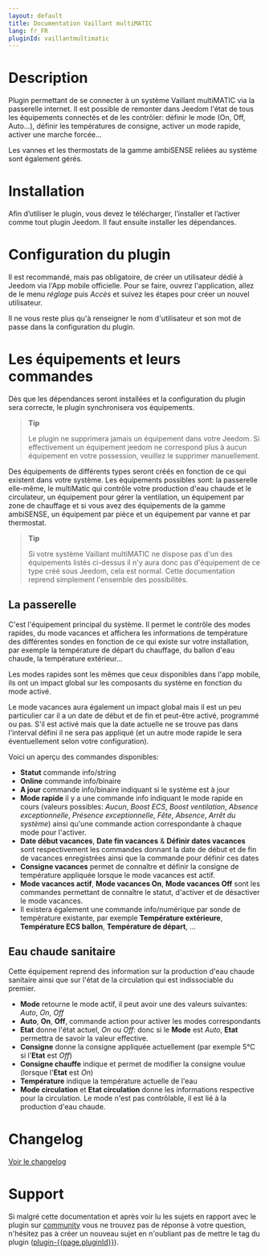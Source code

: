 ```yaml
---
layout: default
title: Documentation Vaillant multiMATIC
lang: fr_FR
pluginId: vaillantmultimatic
---
```


# Description

Plugin permettant de se connecter à un système Vaillant multiMATIC via la passerelle internet.
Il est possible de remonter dans Jeedom l'état de tous les équipements connectés et de les contrôler: définir le mode (On, Off, Auto...), définir les températures de consigne, activer un mode rapide, activer une marche forcée...

Les vannes et les thermostats de la gamme ambiSENSE reliées au système sont également gérés.

# Installation

Afin d’utiliser le plugin, vous devez le télécharger, l’installer et l’activer comme tout plugin Jeedom.
Il faut ensuite installer les dépendances.

# Configuration du plugin

Il est recommandé, mais pas obligatoire, de créer un utilisateur dédié à Jeedom via l'App mobile officielle.
Pour se faire, ouvrez l'application, allez de le menu _réglage_ puis _Accès_ et suivez les étapes pour créer un nouvel utilisateur.

Il ne vous reste plus qu'à renseigner le nom d'utilisateur et son mot de passe dans la configuration du plugin.

# Les équipements et leurs commandes

Dès que les dépendances seront installées et la configuration du plugin sera correcte, le plugin synchronisera vos équipements.

> **Tip**
>
> Le plugin ne supprimera jamais un équipement dans votre Jeedom. Si effectivement un équipement jeedom ne correspond plus à aucun équipement en votre possession, veuillez le supprimer manuellement.

Des équipements de différents types seront créés en fonction de ce qui existent dans votre système. Les équipements possibles sont: la passerelle elle-même, le multiMatic qui contrôle votre production d'eau chaude et le circulateur, un équipement pour gérer la ventilation, un équipement par zone de chauffage et si vous avez des équipements de la gamme ambiSENSE, un équipement par pièce et un équipement par vanne et par thermostat.

> **Tip**
>
> Si votre système Vaillant multiMATIC ne dispose pas d'un des équipements listés ci-dessus il n'y aura donc pas d'équipement de ce type créé sous Jeedom, cela est normal. Cette documentation reprend simplement l'ensemble des possibilités.

## La passerelle

C'est l'équipement principal du système. Il permet le contrôle des modes rapides, du mode vacances et affichera les informations de température des différentes sondes en fonction de ce qui existe sur votre installation, par exemple la température de départ du chauffage, du ballon d'eau chaude, la température extérieur...

Les modes rapides sont les mêmes que ceux disponibles dans l'app mobile, ils ont un impact global sur les composants du système en fonction du mode activé.

Le mode vacances aura également un impact global mais il est un peu particulier car il a un date de début et de fin et peut-être activé, programmé ou pas. S'il est activé mais que la date actuelle ne se trouve pas dans l'interval défini il ne sera pas appliqué (et un autre mode rapide le sera éventuellement selon votre configuration).

Voici un aperçu des commandes disponibles:

- **Statut** commande info/string
- **Online** commande info/binaire
- **A jour** commande info/binaire indiquant si le système est à jour
- **Mode rapide** il y a une commande info indiquant le mode rapide en cours (valeurs possibles: _Aucun_, _Boost ECS_, _Boost ventilation_, _Absence exceptionnelle_, _Présence exceptionnelle_, _Fête_, _Absence_, _Arrêt du système_) ainsi qu'une commande action correspondante à chaque mode pour l'activer.
- **Date début vacances**, **Date fin vacances** & **Définir dates vacances** sont respectivement les commandes donnant la date de début et de fin de vacances enregistrées ainsi que la commande pour définir ces dates
- **Consigne vacances** permet de connaître et définir la consigne de température appliquée lorsque le mode vacances est actif.
- **Mode vacances actif**, **Mode vacances On**, **Mode vacances Off** sont les commandes permettant de connaître le statut, d'activer et de désactiver le mode vacances.
- Il existera également une commande info/numérique par sonde de température existante, par exemple **Température extérieure**, **Température ECS ballon**, **Température de départ**, ...

## Eau chaude sanitaire

Cette équipement reprend des information sur la production d'eau chaude sanitaire ainsi que sur l'état de la circulation qui est indissociable du premier.

- **Mode** retourne le mode actif, il peut avoir une des valeurs suivantes: _Auto_, _On_, _Off_
- **Auto**, **On**, **Off**, commande action pour activer les modes correspondants
- **Etat** donne l'état actuel, _On_ ou _Off_: donc si le **Mode** est _Auto_, **Etat** permettra de savoir la valeur effective.
- **Consigne** donne la consigne appliquée actuellement (par exemple 5°C si l'**Etat** est _Off_)
- **Consigne chauffe** indique et permet de modifier la consigne voulue (lorsque l'**Etat** est _On_)
- **Température** indique la température actuelle de l'eau
- **Mode circulation** et **Etat circulation** donne les informations respective pour la circulation. Le mode n'est pas contrôlable, il est lié à la production d'eau chaude.

# Changelog

[Voir le changelog](./changelog)

# Support

Si malgré cette documentation et après voir lu les sujets en rapport avec le plugin sur [community]({{site.forum}}/tags/plugin-{{page.pluginId}}) vous ne trouvez pas de réponse à votre question, n'hésitez pas à créer un nouveau sujet en n'oubliant pas de mettre le tag du plugin ([plugin-{{page.pluginId}}]({{site.forum}}/tags/plugin-{{page.pluginId}})).

